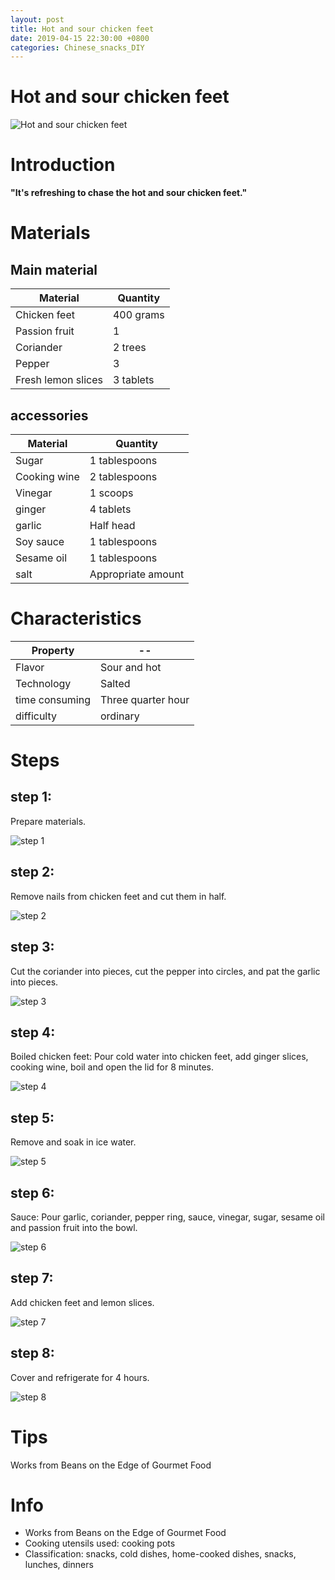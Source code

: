 ```yaml
---
layout: post
title: Hot and sour chicken feet
date: 2019-04-15 22:30:00 +0800
categories: Chinese_snacks_DIY
---
```


# Hot and sour chicken feet

![Hot and sour chicken feet]({{site.baseurl}}/img/420680/420680.jpg)

# Introduction

**"It's refreshing to chase the hot and sour chicken feet."**

# Materials


## Main material

Material|Quantity
--|--
Chicken feet|400 grams
Passion fruit|1
Coriander|2 trees
Pepper|3
Fresh lemon slices|3 tablets

## accessories

Material|Quantity
--|--
Sugar|1 tablespoons
Cooking wine|2 tablespoons
Vinegar|1 scoops
ginger|4 tablets
garlic|Half head
Soy sauce|1 tablespoons
Sesame oil|1 tablespoons
salt|Appropriate amount

# Characteristics

Property|--
--|--
Flavor|Sour and hot
Technology|Salted
time consuming|Three quarter hour
difficulty|ordinary

# Steps

## step 1:

Prepare materials.

![step 1]({{site.baseurl}}/img/420680/1.jpg)

## step 2:

Remove nails from chicken feet and cut them in half.

![step 2]({{site.baseurl}}/img/420680/2.jpg)

## step 3:

Cut the coriander into pieces, cut the pepper into circles, and pat the garlic into pieces.

![step 3]({{site.baseurl}}/img/420680/3.jpg)

## step 4:

Boiled chicken feet: Pour cold water into chicken feet, add ginger slices, cooking wine, boil and open the lid for 8 minutes.

![step 4]({{site.baseurl}}/img/420680/4.jpg)

## step 5:

Remove and soak in ice water.

![step 5]({{site.baseurl}}/img/420680/5.jpg)

## step 6:

Sauce: Pour garlic, coriander, pepper ring, sauce, vinegar, sugar, sesame oil and passion fruit into the bowl.

![step 6]({{site.baseurl}}/img/420680/6.jpg)

## step 7:

Add chicken feet and lemon slices.

![step 7]({{site.baseurl}}/img/420680/7.jpg)

## step 8:

Cover and refrigerate for 4 hours.

![step 8]({{site.baseurl}}/img/420680/8.jpg)

# Tips

Works from Beans on the Edge of Gourmet Food

# Info

- Works from Beans on the Edge of Gourmet Food
- Cooking utensils used: cooking pots
- Classification: snacks, cold dishes, home-cooked dishes, snacks, lunches, dinners
